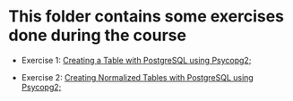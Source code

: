 # This folder contains some exercises done during the course

*  Exercise 1: [Creating a Table with PostgreSQL using Psycopg2;](https://github.com/lvgalvao/Udacity-Data-Engineering-Projects/blob/main/Exercises/Exercise%201%20-%20Creating%20a%20Table%20with%20PostgreSQL%20using%20Psycopg2.ipynb)

*  Exercise 2: [Creating Normalized Tables with PostgreSQL using Psycopg2;](
https://github.com/lvgalvao/Udacity-Data-Engineering-Projects/blob/main/Exercises/Lesson%202%20Exercise%201%20Creating%20Normalized%20Tables.ipynb)

